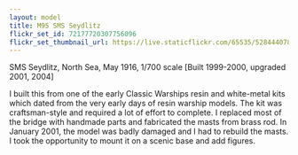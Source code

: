```yaml
---
layout: model
title: M95 SMS Seydlitz
flickr_set_id: 72177720307756096
flickr_set_thumbnail_url: https://live.staticflickr.com/65535/52844407878_9e66a4b0eb_m.jpg
---
```


SMS Seydlitz, North Sea, May 1916, 1/700 scale  [Built 1999-2000, upgraded 2001, 2004]

I built this from one of the early Classic Warships resin and white-metal kits which dated from the very early days of resin warship models. The kit was craftsman-style and required a lot of effort to complete. I replaced most of the bridge with handmade parts and fabricated the masts from brass rod. In January 2001, the model was badly damaged and I had to rebuild the masts. I took the opportunity to mount it on a scenic base and add figures.


